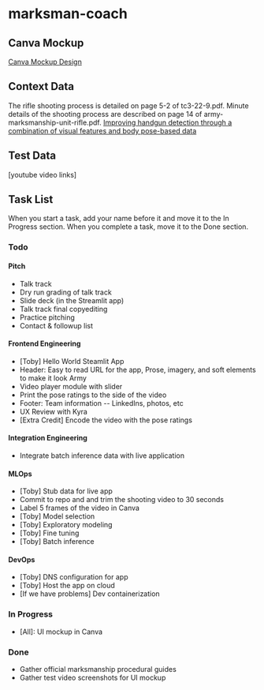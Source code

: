 # marksman-coach

## Canva Mockup
[Canva Mockup Design](https://www.canva.com/design/DAGlwddIz1E/0pl_l_IyjJkSFSfd7dvlzg/edit)

## Context Data
The rifle shooting process is detailed on page 5-2 of tc3-22-9.pdf.
Minute details of the shooting process are described on page 14 of army-marksmanship-unit-rifle.pdf.
[Improving handgun detection through a combination of visual features and body pose-based data](https://www.sciencedirect.com/science/article/pii/S0031320322007312)

## Test Data
[youtube video links]

## Task List
When you start a task, add your name before it and move it to the In Progress section. When you complete a task, move it to the Done section.

### Todo

#### Pitch
- Talk track
- Dry run grading of talk track
- Slide deck (in the Streamlit app)
- Talk track final copyediting
- Practice pitching
- Contact & followup list

#### Frontend Engineering
- [Toby] Hello World Steamlit App
- Header: Easy to read URL for the app, Prose, imagery, and soft elements to make it look Army
- Video player module with slider
- Print the pose ratings to the side of the video
- Footer: Team information -- LinkedIns, photos, etc
- UX Review with Kyra
- [Extra Credit] Encode the video with the pose ratings

#### Integration Engineering
- Integrate batch inference data with live application

#### MLOps
- [Toby] Stub data for live app
- Commit to repo and and trim the shooting video to 30 seconds
- Label 5 frames of the video in Canva
- [Toby] Model selection
- [Toby] Exploratory modeling
- [Toby] Fine tuning
- [Toby] Batch inference

#### DevOps
- [Toby] DNS configuration for app
- [Toby] Host the app on cloud
- [If we have problems] Dev containerization

### In Progress
- [All]: UI mockup in Canva

### Done
- Gather official marksmanship procedural guides
- Gather test video screenshots for UI mockup